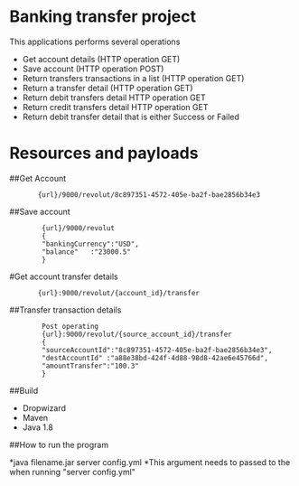 # Banking transfer project
This applications performs several operations
 * Get account details (HTTP operation GET)
 * Save account (HTTP operation POST)
 * Return transfers transactions in a list (HTTP operation GET)
 * Return a transfer detail (HTTP operation GET)
 * Return  debit transfers detail HTTP operation GET
 * Return credit transfers detail HTTP operation GET
 * Return debit transfer detail that is either Success or Failed

# Resources and payloads

##Get Account

```
       {url}/9000/revolut/8c897351-4572-405e-ba2f-bae2856b34e3
```
##Save account

```
        {url}/9000/revolut
        {
        "bankingCurrency":"USD",
        "balance"	:"23000.5"
        }
```
#Get account transfer details
```
       {url}:9000/revolut/{account_id}/transfer
```
##Transfer transaction details
```
        Post operating
        {url}:9000/revolut/{source_account_id}/transfer
        {
        "sourceAccountId":"8c897351-4572-405e-ba2f-bae2856b34e3",
        "destAccountId"	:"a88e38bd-424f-4d88-98d8-42ae6e45766d",
        "amountTransfer":"100.3"
        }
```

##Build
   * Dropwizard
   * Maven
   * Java 1.8

##How to run the program

*java filename.jar server config.yml
*This argument needs to passed to the when running "server config.yml"